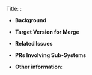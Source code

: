 Title: <subsystem>:  <what changed>
<!-- If the changes affect two subsystems, use a comma (and a whitespace) to separate them like util/codec, util/types:. -->

* **Background**
<!-- Provide background information about the changes here -->

* **Target Version for Merge**
<!-- Specify the version to which these changes need to be merged -->

* **Related Issues**
<!-- Reference any related issues here, if applicable -->

* **PRs Involving Sub-Systems** 
<!-- List any PRs involving sub-systems, if applicable -->


* **Other information**:
